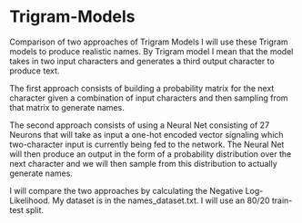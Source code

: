 # Trigram-Models
Comparison of two approaches of Trigram Models
I will use these Trigram models to produce realistic names.
By Trigram model I mean that the model takes in two input characters and generates a third output character to produce text.

The first approach consists of building a probability matrix for the next character given a combination of input characters
and then sampling from that matrix to generate names.

The second approach consists of using a Neural Net consisting of 27 Neurons that will take as input a one-hot encoded vector signaling
which two-character input is currently being fed to the network. The Neural Net will then produce an output in the form of a probability
distribution over the next character and we will then sample from this distribution to actually generate names.

I will compare the two approaches by calculating the Negative Log-Likelihood.
My dataset is in the names_dataset.txt.
I will use an 80/20 train-test split.
